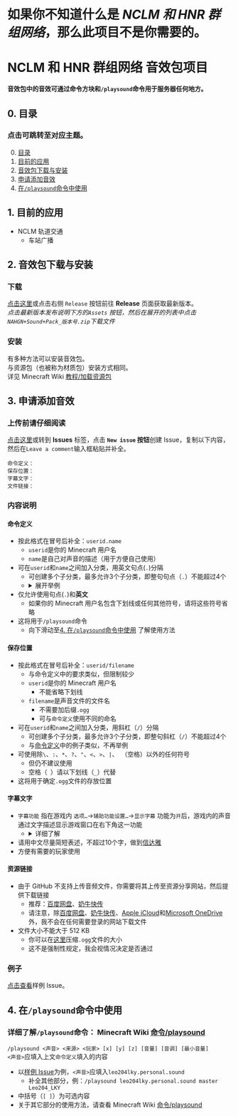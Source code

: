 # **如果你不知道什么是 _NCLM 和 HNR 群组网络_，那么此项目不是你需要的。**

# **NCLM 和 HNR 群组网络** 音效包项目  
**音效包中的音效可通过命令方块和`/playsound`命令用于服务器任何地方。**  


## 0. 目录
### 点击可跳转至对应主题。  
0. [目录](#0-目录 "点击跳转。")  
1. [目前的应用](#1-目前的应用 "点击跳转。")  
2. [音效包下载与安装](#2-音效包下载与安装 "点击跳转。")  
3. [申请添加音效](#3-申请添加音效)  
4. [在`/playsound`命令中使用](#4-在playsound命令中使用 "点击跳转。")  


## 1. 目前的应用  
+ NCLM 轨道交通  
  + 车站广播  


## 2. 音效包下载与安装  
### 下载  
[点击这里](https://github.com/Leo204-LKY/NAHGN-Sound-Pack/releases "点击将重定向至 Release 页面。")或点击右侧 `Release` 按钮前往 **Release** 页面获取最新版本。  
_点击最新版本发布说明下方的`Assets` 按钮，然后在展开的列表中点击`NAHGN+Sound+Pack_版本号.zip`下载文件_  
### 安装   
有多种方法可以安装音效包。  
与资源包（也被称为材质包）安装方式相同。  
详见 Minecraft Wiki [教程/加载资源包](https://minecraft-zh.gamepedia.com/%E6%95%99%E7%A8%8B/%E5%8A%A0%E8%BD%BD%E8%B5%84%E6%BA%90%E5%8C%85 "点击将重定向至 Minecraft Wiki 上的相关页面。")  


## 3. 申请添加音效  
### 上传前请仔细阅读  
[点击这里](https://github.com/Leo204-LKY/NAHGN-Sound-Pack/issues/new "点击将创建一个Issue。")或转到 **Issues** 标签，点击 **`New issue` 按钮**创建 Issue，复制以下内容，然后在`Leave a comment`输入框粘贴并补全。  
```
命令定义：
保存位置：
字幕文字：
文件链接：
```
### 内容说明  
#### 命令定义  
+ 按此格式在冒号后补全：`userid.name`  
  + `userid`是你的 Minecraft 用户名  
  + `name`是自己对声音的描述（用于方便自己使用）  
+ 可在`userid`和`name`之间加入分类，用英文句点(`.`)分隔  
  + 可创建多个子分类，最多允许3个子分类，即整句句点（`.`）不能超过4个  
  + <details>
    <summary>展开举例</summary>
    <code>leo204lky.personal.sound</code>符合要求  </br>
    <code>leo204lky.personal.house.secondfloor.sound</code>符合要求，但不能再创建子分类  </br>
    <code>leo204.lky.personal.house.secondfloor.bedroom.sound</code>不符合要求，因为子分类数为4（句点数为5），超出3个的限制  </br>
    </details>  
+ 仅允许使用句点(`.`)和**英文**  
  + 如果你的 Minecraft 用户名包含下划线或任何其他符号，请将这些符号省略  
+ 这将用于`/playsound`命令  
  + 向下滑动至[4. 在`/playsound`命令中使用](#4-在playsound命令中使用 "点击跳转。")  了解使用方法

#### 保存位置  
+ 按此格式在冒号后补全：`userid/filename`  
  + 与命令定义中的要求类似，但限制较少  
  + `userid`是你的 Minecraft 用户名  
    + 不能省略下划线  
  + `filename`是声音文件的文件名  
    + 不需要加后缀`.ogg`  
    + 可与`命令定义`使用不同的命名  
+ 可在`userid`和`name`之间加入分类，用斜杠（`/`）分隔  
  + 可创建多个子分类，最多允许3个子分类，即整句斜杠（`/`）不能超过4个  
  + 与[命令定义](#命令定义)中的例子类似，不再举例  
+ 可使用除`\`、`:`、`*`、`?`、`"`、`<`、`>`、`|`、` `（空格）以外的任何符号  
  + 但仍不建议使用
  + 空格（` `）请以下划线（`_`）代替
+ 这将用于确定`.ogg`文件的存放位置  

#### 字幕文字  
+ `字幕功能` 指在游戏内 `选项…`->`辅助功能设置…`->`显示字幕` 功能为`开`后，游戏内的声音通过文字描述显示游戏窗口在右下角这一功能  
  + <details>
    <summary>详细了解</summary>
    一个例子：  
    <img src="https://gamepedia.cursecdn.com/minecraft_zh_gamepedia/a/a8/Subtitles_Simplified.png" title="图片来自 Minecraft Wiki。" alt="游戏内显示的字幕。"></br>
    详见 Minecraft Wiki <a href="https://minecraft-zh.gamepedia.com/%E5%AD%97%E5%B9%95" title="点击将重定向至 Minecraft Wiki 上的相关页面。">字幕</a>
    </details>  
+ 请用中文尽量简短表述，不超过10个字，做到[信达雅](https://baike.baidu.com/item/%E4%BF%A1%E8%BE%BE%E9%9B%85 "点击将跳转至“信”“达”“雅”的百度百科词条。这三个字用在这里其实并不严谨。")  
+ 方便有需要的玩家使用  

#### 资源链接  
+ 由于 GitHub 不支持上传音频文件，你需要将其上传至资源分享网站，然后提供下载链接  
  + 推荐：[百度网盘](https://pan.baidu.com "点击将重定向至百度网盘。")、[奶牛快传](https://cowtransfer.com "点击将重定向至奶牛快传。")  
  + 请注意，除[百度网盘](https://pan.baidu.com "点击将重定向至百度网盘。")、[奶牛快传](https://cowtransfer.com/ "点击将重定向至奶牛快传。")、[Apple iCloud](https://www.icloud.com/ "点击将重定向至 Apple iCloud。")和[Microsoft OneDrive](https://onedrive.live.com/ "点击将重定向至 Microsoft OneDrive。") 外，我不会在任何需要登录的网站下载文件  
+ 文件大小不能大于 512 KB  
  + 你可以在[这里](https://www.compresss.com/cn/compress-ogg.html "点击将重定向至Compress.com")压缩`.ogg`文件的大小  
  + 这不是强制性规定，我会视情况决定是否通过  

### 例子  
[点击查看](https://github.com/Leo204-LKY/NAHGN-Sound-Pack/issues/1 "点击将重定向至编号为1的例子 Issue。")样例 Issue。  


## 4. 在`/playsound`命令中使用  
### 详细了解`/playsound`命令： Minecraft Wiki [命令/playsound](https://minecraft-zh.gamepedia.com/%E5%91%BD%E4%BB%A4/playsound "点击将重定向至 Minecraft Wiki 上的相关页面。")  
`/playsound <声音> <来源> <玩家> [x] [y] [z] [音量] [音调] [最小音量]`  
`<声音>`应填入上文`命令定义`填入的内容  
+ 以[样例 Issue](https://github.com/Leo204-LKY/NAHGN-Sound-Pack/issues/1 "点击将重定向至编号为1的例子 Issue。")为例，`<声音>`应填入`leo204lky.personal.sound`  
  + 补全其他部分，例：`/playsound leo204lky.personal.sound master Leo204_LKY`  
+ 中括号（`[ ]`）为可选内容  
+ 关于其它部分的使用方法，请查看 Minecraft Wiki [命令/playsound](https://minecraft-zh.gamepedia.com/%E5%91%BD%E4%BB%A4/playsound "点击将重定向至 Minecraft Wiki 上的相关页面。")  
